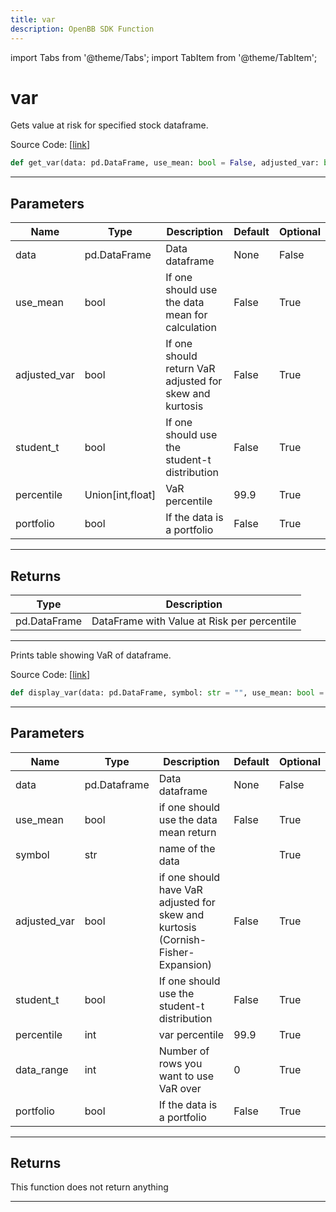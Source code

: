 ```yaml
---
title: var
description: OpenBB SDK Function
---
```


import Tabs from '@theme/Tabs';
import TabItem from '@theme/TabItem';

# var

<Tabs>
<TabItem value="model" label="Model" default>

Gets value at risk for specified stock dataframe.

Source Code: [[link](https://github.com/OpenBB-finance/OpenBBTerminal/tree/main/openbb_terminal/common/quantitative_analysis/qa_model.py#L224)]

```python
def get_var(data: pd.DataFrame, use_mean: bool = False, adjusted_var: bool = False, student_t: bool = False, percentile: Union[int, float] = 99.9, portfolio: bool = False) -> pd.DataFrame
```
---
## Parameters

| Name | Type | Description | Default | Optional |
| ---- | ---- | ----------- | ------- | -------- |
| data | pd.DataFrame | Data dataframe | None | False |
| use_mean | bool | If one should use the data mean for calculation | False | True |
| adjusted_var | bool | If one should return VaR adjusted for skew and kurtosis | False | True |
| student_t | bool | If one should use the student-t distribution | False | True |
| percentile | Union[int,float] | VaR percentile | 99.9 | True |
| portfolio | bool | If the data is a portfolio | False | True |

---
## Returns

| Type | Description |
| ---- | ----------- |
| pd.DataFrame | DataFrame with Value at Risk per percentile |

---


</TabItem>
<TabItem value="view" label="View">

Prints table showing VaR of dataframe.

Source Code: [[link](https://github.com/OpenBB-finance/OpenBBTerminal/tree/main/openbb_terminal/common/quantitative_analysis/qa_view.py#L1006)]

```python
def display_var(data: pd.DataFrame, symbol: str = "", use_mean: bool = False, adjusted_var: bool = False, student_t: bool = False, percentile: float = 99.9, data_range: int = 0, portfolio: bool = False) -> None
```
---
## Parameters

| Name | Type | Description | Default | Optional |
| ---- | ---- | ----------- | ------- | -------- |
| data | pd.Dataframe | Data dataframe | None | False |
| use_mean | bool | if one should use the data mean return | False | True |
| symbol | str | name of the data |  | True |
| adjusted_var | bool | if one should have VaR adjusted for skew and kurtosis (Cornish-Fisher-Expansion) | False | True |
| student_t | bool | If one should use the student-t distribution | False | True |
| percentile | int | var percentile | 99.9 | True |
| data_range | int | Number of rows you want to use VaR over | 0 | True |
| portfolio | bool | If the data is a portfolio | False | True |

---
## Returns

This function does not return anything

---


</TabItem>
</Tabs>